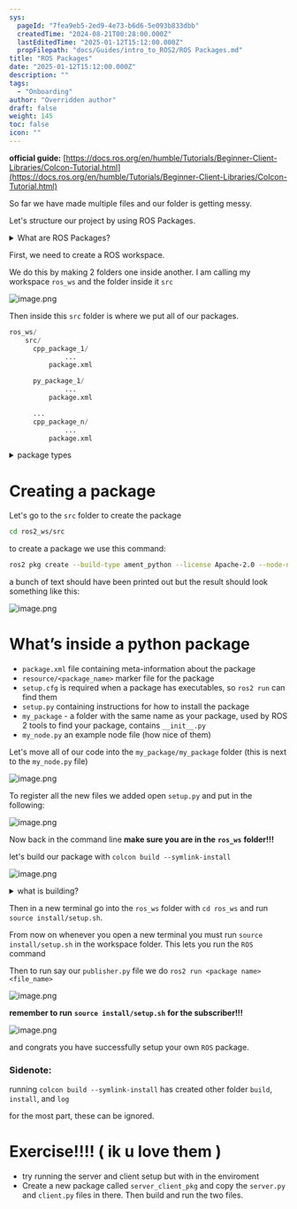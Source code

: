 ```yaml
---
sys:
  pageId: "7fea9eb5-2ed9-4e73-b6d6-5e093b833dbb"
  createdTime: "2024-08-21T00:28:00.000Z"
  lastEditedTime: "2025-01-12T15:12:00.000Z"
  propFilepath: "docs/Guides/intro_to_ROS2/ROS Packages.md"
title: "ROS Packages"
date: "2025-01-12T15:12:00.000Z"
description: ""
tags:
  - "Onboarding"
author: "Overridden author"
draft: false
weight: 145
toc: false
icon: ""
---
```


**official guide:** [https://docs.ros.org/en/humble/Tutorials/Beginner-Client-Libraries/Colcon-Tutorial.html](https://docs.ros.org/en/humble/Tutorials/Beginner-Client-Libraries/Colcon-Tutorial.html)

So far we have made multiple files and our folder is getting messy.

Let's structure our project by using ROS Packages.

<details>

<summary>What are ROS Packages?</summary>

ROS Packages are, as the name implies, packages of code that are highly sharable between ROS developers.

They consist of a folder, `package.xml` file, and source code

```python
      cpp_package_1/
		      ... imagine much code files here ..
          package.xml
```

</details>

First, we need to create a ROS workspace.

We do this by making 2 folders one inside another. I am calling my workspace `ros_ws` and the folder inside it `src`

![image.png](https://prod-files-secure.s3.us-west-2.amazonaws.com/d518164a-d88e-44d1-a4ee-3adb3bd8bce0/70706947-fd18-4537-a67b-e12946812d31/image.png?X-Amz-Algorithm=AWS4-HMAC-SHA256&X-Amz-Content-Sha256=UNSIGNED-PAYLOAD&X-Amz-Credential=ASIAZI2LB466RHNW5QNI%2F20250627%2Fus-west-2%2Fs3%2Faws4_request&X-Amz-Date=20250627T170746Z&X-Amz-Expires=3600&X-Amz-Security-Token=IQoJb3JpZ2luX2VjEID%2F%2F%2F%2F%2F%2F%2F%2F%2F%2FwEaCXVzLXdlc3QtMiJGMEQCICHDwh8EvQiBhaf%2Bo8WXIH5CZMQy2ZxkmY9qQFho9eKxAiAsbsQdfWSixfW8jnJZeq1FFX1AwQM0h%2BGnT5gb74bx5ir%2FAwh5EAAaDDYzNzQyMzE4MzgwNSIMCA9GwdWIf1e3YP3jKtwD3UfbTZWPTKqmRU7WOISOrmSXKikHxV%2BCuOfC01pWTZ7bVVRSDXrXgdZwIqQkC0XU9DkxgZg%2B855M8NNVYUntyYOdEsY90AaSRUBk1Z1%2B7LNR0QNSxMs%2FQyEtx6kKEnnftsIIV%2FbH9k5M%2FS%2Fgp8wZ9NnAM5ZGoNK%2BddsoBEluSW9csVzITir5vCq2QaOiEmF3sbBIGuHEMU07TZ7ItfWV%2B1Uhv1t%2FSVMYZhWVZB7IwjQ8UChg9jo0UZwVJBV9mw919Bzs0GLq919Q4zGZHnHvx6TuQ12F6jknb%2BF6JfVLVp1v1I9HhivC%2F%2Fv1Gudn9OSCWSbvEmIKrIPBDrxyoQBbEhV2Hcw71XrStrHoFYuj8DTREk3jM7UK62Xmn1%2BIP6UOyJXsHlJHUX%2FI4uP0iXs4CnKiaWvaB1cbeSAn4KVfz%2BkgdXZaocuq3zK0Bh8N9AAsIUjCHukihHxmLVlJnDAqllGAKBomwAZULi6AnuL6T0KLJPVQEn9ARhfb%2F5FFnqY%2F4TsjcqJsV0j47oXVW2v3YffCyQB10%2FbU3mJZBbfWaUsoVOD5wD7KSzycULVfsbYtQyFozp8%2F2QOWCIjrzhhDsNreRjWlpyYHJIQCHoJFgrNouXPg6N0hGar3scYwxff6wgY6pgEsfYMb8NHx1wm7jcm5ADCU072OJHZRhd%2FbKTzXjCEoKLIfQe5s511sfwjG9S1AGeLZDtsHzqYEtiYzLeDUeQYU5IJuMrYDM%2FilG0G73Gdz2G2O9ZoAmsaYNnxWJXtRGW0fV2aOAh8iEXBijUnGNCVF9vHYbXbs9a4saJaqW9nwmNuKL5ojZ2ovS5pmJoKH5aToGP9gvVoolmlU3BT8SwBySHI5Qs10&X-Amz-Signature=3c1cdfb2ac0cc3daf344065fcd2bcf59931f9343b3e078ead8583b1a10e689a7&X-Amz-SignedHeaders=host&x-amz-checksum-mode=ENABLED&x-id=GetObject)

Then inside this `src` folder is where we put all of our packages.

```python
ros_ws/
    src/
      cpp_package_1/
		      ...
          package.xml

      py_package_1/
		      ...
          package.xml

      ...
      cpp_package_n/
		      ...
          package.xml

```

<details>

<summary>package types</summary>

packages can be either `C++` or python.

the intern file structure is different for each but for this guide we will stick to creating python packages

</details>

# Creating a package

Let's go to the `src` folder to create the package

```bash
cd ros2_ws/src
```

to create a package we use this command:

```bash
ros2 pkg create --build-type ament_python --license Apache-2.0 --node-name my_node my_package
```

a bunch of text should have been printed out but the result should look something like this:

![image.png](https://prod-files-secure.s3.us-west-2.amazonaws.com/d518164a-d88e-44d1-a4ee-3adb3bd8bce0/e6cf1e3f-8512-4a3e-b131-079f800bf3e8/image.png?X-Amz-Algorithm=AWS4-HMAC-SHA256&X-Amz-Content-Sha256=UNSIGNED-PAYLOAD&X-Amz-Credential=ASIAZI2LB466RHNW5QNI%2F20250627%2Fus-west-2%2Fs3%2Faws4_request&X-Amz-Date=20250627T170746Z&X-Amz-Expires=3600&X-Amz-Security-Token=IQoJb3JpZ2luX2VjEID%2F%2F%2F%2F%2F%2F%2F%2F%2F%2FwEaCXVzLXdlc3QtMiJGMEQCICHDwh8EvQiBhaf%2Bo8WXIH5CZMQy2ZxkmY9qQFho9eKxAiAsbsQdfWSixfW8jnJZeq1FFX1AwQM0h%2BGnT5gb74bx5ir%2FAwh5EAAaDDYzNzQyMzE4MzgwNSIMCA9GwdWIf1e3YP3jKtwD3UfbTZWPTKqmRU7WOISOrmSXKikHxV%2BCuOfC01pWTZ7bVVRSDXrXgdZwIqQkC0XU9DkxgZg%2B855M8NNVYUntyYOdEsY90AaSRUBk1Z1%2B7LNR0QNSxMs%2FQyEtx6kKEnnftsIIV%2FbH9k5M%2FS%2Fgp8wZ9NnAM5ZGoNK%2BddsoBEluSW9csVzITir5vCq2QaOiEmF3sbBIGuHEMU07TZ7ItfWV%2B1Uhv1t%2FSVMYZhWVZB7IwjQ8UChg9jo0UZwVJBV9mw919Bzs0GLq919Q4zGZHnHvx6TuQ12F6jknb%2BF6JfVLVp1v1I9HhivC%2F%2Fv1Gudn9OSCWSbvEmIKrIPBDrxyoQBbEhV2Hcw71XrStrHoFYuj8DTREk3jM7UK62Xmn1%2BIP6UOyJXsHlJHUX%2FI4uP0iXs4CnKiaWvaB1cbeSAn4KVfz%2BkgdXZaocuq3zK0Bh8N9AAsIUjCHukihHxmLVlJnDAqllGAKBomwAZULi6AnuL6T0KLJPVQEn9ARhfb%2F5FFnqY%2F4TsjcqJsV0j47oXVW2v3YffCyQB10%2FbU3mJZBbfWaUsoVOD5wD7KSzycULVfsbYtQyFozp8%2F2QOWCIjrzhhDsNreRjWlpyYHJIQCHoJFgrNouXPg6N0hGar3scYwxff6wgY6pgEsfYMb8NHx1wm7jcm5ADCU072OJHZRhd%2FbKTzXjCEoKLIfQe5s511sfwjG9S1AGeLZDtsHzqYEtiYzLeDUeQYU5IJuMrYDM%2FilG0G73Gdz2G2O9ZoAmsaYNnxWJXtRGW0fV2aOAh8iEXBijUnGNCVF9vHYbXbs9a4saJaqW9nwmNuKL5ojZ2ovS5pmJoKH5aToGP9gvVoolmlU3BT8SwBySHI5Qs10&X-Amz-Signature=b1a3622fc09327c678b16fb8e1d977329c4c5b2ef9307c5da22c7001084bfade&X-Amz-SignedHeaders=host&x-amz-checksum-mode=ENABLED&x-id=GetObject)

# What’s inside a python package

- `package.xml` file containing meta-information about the package
- `resource/<package_name>` marker file for the package
- `setup.cfg` is required when a package has executables, so `ros2 run` can find them
- `setup.py` containing instructions for how to install the package
- `my_package` - a folder with the same name as your package, used by ROS 2 tools to find your package, contains `__init__.py`
- `my_node.py` an example node file (how nice of them)

Let's move all of our code into the `my_package/my_package` folder (this is next to the `my_node.py` file)

![image.png](https://prod-files-secure.s3.us-west-2.amazonaws.com/d518164a-d88e-44d1-a4ee-3adb3bd8bce0/9ce58f11-0da9-4d3e-b86d-506a9685d378/image.png?X-Amz-Algorithm=AWS4-HMAC-SHA256&X-Amz-Content-Sha256=UNSIGNED-PAYLOAD&X-Amz-Credential=ASIAZI2LB466RHNW5QNI%2F20250627%2Fus-west-2%2Fs3%2Faws4_request&X-Amz-Date=20250627T170746Z&X-Amz-Expires=3600&X-Amz-Security-Token=IQoJb3JpZ2luX2VjEID%2F%2F%2F%2F%2F%2F%2F%2F%2F%2FwEaCXVzLXdlc3QtMiJGMEQCICHDwh8EvQiBhaf%2Bo8WXIH5CZMQy2ZxkmY9qQFho9eKxAiAsbsQdfWSixfW8jnJZeq1FFX1AwQM0h%2BGnT5gb74bx5ir%2FAwh5EAAaDDYzNzQyMzE4MzgwNSIMCA9GwdWIf1e3YP3jKtwD3UfbTZWPTKqmRU7WOISOrmSXKikHxV%2BCuOfC01pWTZ7bVVRSDXrXgdZwIqQkC0XU9DkxgZg%2B855M8NNVYUntyYOdEsY90AaSRUBk1Z1%2B7LNR0QNSxMs%2FQyEtx6kKEnnftsIIV%2FbH9k5M%2FS%2Fgp8wZ9NnAM5ZGoNK%2BddsoBEluSW9csVzITir5vCq2QaOiEmF3sbBIGuHEMU07TZ7ItfWV%2B1Uhv1t%2FSVMYZhWVZB7IwjQ8UChg9jo0UZwVJBV9mw919Bzs0GLq919Q4zGZHnHvx6TuQ12F6jknb%2BF6JfVLVp1v1I9HhivC%2F%2Fv1Gudn9OSCWSbvEmIKrIPBDrxyoQBbEhV2Hcw71XrStrHoFYuj8DTREk3jM7UK62Xmn1%2BIP6UOyJXsHlJHUX%2FI4uP0iXs4CnKiaWvaB1cbeSAn4KVfz%2BkgdXZaocuq3zK0Bh8N9AAsIUjCHukihHxmLVlJnDAqllGAKBomwAZULi6AnuL6T0KLJPVQEn9ARhfb%2F5FFnqY%2F4TsjcqJsV0j47oXVW2v3YffCyQB10%2FbU3mJZBbfWaUsoVOD5wD7KSzycULVfsbYtQyFozp8%2F2QOWCIjrzhhDsNreRjWlpyYHJIQCHoJFgrNouXPg6N0hGar3scYwxff6wgY6pgEsfYMb8NHx1wm7jcm5ADCU072OJHZRhd%2FbKTzXjCEoKLIfQe5s511sfwjG9S1AGeLZDtsHzqYEtiYzLeDUeQYU5IJuMrYDM%2FilG0G73Gdz2G2O9ZoAmsaYNnxWJXtRGW0fV2aOAh8iEXBijUnGNCVF9vHYbXbs9a4saJaqW9nwmNuKL5ojZ2ovS5pmJoKH5aToGP9gvVoolmlU3BT8SwBySHI5Qs10&X-Amz-Signature=a25f0b0cbd5f2b54c02a316f42bf0cead9f0205c782157a2d884d4c721f69607&X-Amz-SignedHeaders=host&x-amz-checksum-mode=ENABLED&x-id=GetObject)

To register all the new files we added open `setup.py` and put in the following:

![image.png](https://prod-files-secure.s3.us-west-2.amazonaws.com/d518164a-d88e-44d1-a4ee-3adb3bd8bce0/1cd7c262-4cae-4496-9d75-c178537d24a2/image.png?X-Amz-Algorithm=AWS4-HMAC-SHA256&X-Amz-Content-Sha256=UNSIGNED-PAYLOAD&X-Amz-Credential=ASIAZI2LB466RHNW5QNI%2F20250627%2Fus-west-2%2Fs3%2Faws4_request&X-Amz-Date=20250627T170746Z&X-Amz-Expires=3600&X-Amz-Security-Token=IQoJb3JpZ2luX2VjEID%2F%2F%2F%2F%2F%2F%2F%2F%2F%2FwEaCXVzLXdlc3QtMiJGMEQCICHDwh8EvQiBhaf%2Bo8WXIH5CZMQy2ZxkmY9qQFho9eKxAiAsbsQdfWSixfW8jnJZeq1FFX1AwQM0h%2BGnT5gb74bx5ir%2FAwh5EAAaDDYzNzQyMzE4MzgwNSIMCA9GwdWIf1e3YP3jKtwD3UfbTZWPTKqmRU7WOISOrmSXKikHxV%2BCuOfC01pWTZ7bVVRSDXrXgdZwIqQkC0XU9DkxgZg%2B855M8NNVYUntyYOdEsY90AaSRUBk1Z1%2B7LNR0QNSxMs%2FQyEtx6kKEnnftsIIV%2FbH9k5M%2FS%2Fgp8wZ9NnAM5ZGoNK%2BddsoBEluSW9csVzITir5vCq2QaOiEmF3sbBIGuHEMU07TZ7ItfWV%2B1Uhv1t%2FSVMYZhWVZB7IwjQ8UChg9jo0UZwVJBV9mw919Bzs0GLq919Q4zGZHnHvx6TuQ12F6jknb%2BF6JfVLVp1v1I9HhivC%2F%2Fv1Gudn9OSCWSbvEmIKrIPBDrxyoQBbEhV2Hcw71XrStrHoFYuj8DTREk3jM7UK62Xmn1%2BIP6UOyJXsHlJHUX%2FI4uP0iXs4CnKiaWvaB1cbeSAn4KVfz%2BkgdXZaocuq3zK0Bh8N9AAsIUjCHukihHxmLVlJnDAqllGAKBomwAZULi6AnuL6T0KLJPVQEn9ARhfb%2F5FFnqY%2F4TsjcqJsV0j47oXVW2v3YffCyQB10%2FbU3mJZBbfWaUsoVOD5wD7KSzycULVfsbYtQyFozp8%2F2QOWCIjrzhhDsNreRjWlpyYHJIQCHoJFgrNouXPg6N0hGar3scYwxff6wgY6pgEsfYMb8NHx1wm7jcm5ADCU072OJHZRhd%2FbKTzXjCEoKLIfQe5s511sfwjG9S1AGeLZDtsHzqYEtiYzLeDUeQYU5IJuMrYDM%2FilG0G73Gdz2G2O9ZoAmsaYNnxWJXtRGW0fV2aOAh8iEXBijUnGNCVF9vHYbXbs9a4saJaqW9nwmNuKL5ojZ2ovS5pmJoKH5aToGP9gvVoolmlU3BT8SwBySHI5Qs10&X-Amz-Signature=a334cb622794170bb905f2f5a9cb41778ec96c973120b039c916d99ccf5e6b2d&X-Amz-SignedHeaders=host&x-amz-checksum-mode=ENABLED&x-id=GetObject)

Now back in the command line **make sure you are in the** **`ros_ws`** **folder!!!**

let's build our package with `colcon build --symlink-install`

![image.png](https://prod-files-secure.s3.us-west-2.amazonaws.com/d518164a-d88e-44d1-a4ee-3adb3bd8bce0/2f2a0d27-b173-48fd-b189-5f5c0ce65619/image.png?X-Amz-Algorithm=AWS4-HMAC-SHA256&X-Amz-Content-Sha256=UNSIGNED-PAYLOAD&X-Amz-Credential=ASIAZI2LB466RHNW5QNI%2F20250627%2Fus-west-2%2Fs3%2Faws4_request&X-Amz-Date=20250627T170746Z&X-Amz-Expires=3600&X-Amz-Security-Token=IQoJb3JpZ2luX2VjEID%2F%2F%2F%2F%2F%2F%2F%2F%2F%2FwEaCXVzLXdlc3QtMiJGMEQCICHDwh8EvQiBhaf%2Bo8WXIH5CZMQy2ZxkmY9qQFho9eKxAiAsbsQdfWSixfW8jnJZeq1FFX1AwQM0h%2BGnT5gb74bx5ir%2FAwh5EAAaDDYzNzQyMzE4MzgwNSIMCA9GwdWIf1e3YP3jKtwD3UfbTZWPTKqmRU7WOISOrmSXKikHxV%2BCuOfC01pWTZ7bVVRSDXrXgdZwIqQkC0XU9DkxgZg%2B855M8NNVYUntyYOdEsY90AaSRUBk1Z1%2B7LNR0QNSxMs%2FQyEtx6kKEnnftsIIV%2FbH9k5M%2FS%2Fgp8wZ9NnAM5ZGoNK%2BddsoBEluSW9csVzITir5vCq2QaOiEmF3sbBIGuHEMU07TZ7ItfWV%2B1Uhv1t%2FSVMYZhWVZB7IwjQ8UChg9jo0UZwVJBV9mw919Bzs0GLq919Q4zGZHnHvx6TuQ12F6jknb%2BF6JfVLVp1v1I9HhivC%2F%2Fv1Gudn9OSCWSbvEmIKrIPBDrxyoQBbEhV2Hcw71XrStrHoFYuj8DTREk3jM7UK62Xmn1%2BIP6UOyJXsHlJHUX%2FI4uP0iXs4CnKiaWvaB1cbeSAn4KVfz%2BkgdXZaocuq3zK0Bh8N9AAsIUjCHukihHxmLVlJnDAqllGAKBomwAZULi6AnuL6T0KLJPVQEn9ARhfb%2F5FFnqY%2F4TsjcqJsV0j47oXVW2v3YffCyQB10%2FbU3mJZBbfWaUsoVOD5wD7KSzycULVfsbYtQyFozp8%2F2QOWCIjrzhhDsNreRjWlpyYHJIQCHoJFgrNouXPg6N0hGar3scYwxff6wgY6pgEsfYMb8NHx1wm7jcm5ADCU072OJHZRhd%2FbKTzXjCEoKLIfQe5s511sfwjG9S1AGeLZDtsHzqYEtiYzLeDUeQYU5IJuMrYDM%2FilG0G73Gdz2G2O9ZoAmsaYNnxWJXtRGW0fV2aOAh8iEXBijUnGNCVF9vHYbXbs9a4saJaqW9nwmNuKL5ojZ2ovS5pmJoKH5aToGP9gvVoolmlU3BT8SwBySHI5Qs10&X-Amz-Signature=d29331a48bc9b22d3bdd35ffdd0e658822bc99f754f95441f4e49a323657bffc&X-Amz-SignedHeaders=host&x-amz-checksum-mode=ENABLED&x-id=GetObject)

<details>

<summary>what is building?</summary>

if you are a CS major at Rose-Hulman you will learn the answer to this in CSSE132

but TLDR; is it combines all the code files into one program that can be run easily 

</details>

Then in a new terminal go into the `ros_ws` folder with `cd ros_ws` and run `source install/setup.sh`. 

From now on whenever you open a new terminal you must run `source install/setup.sh` in the workspace folder. This lets you run the `ROS` command

Then to run say our `publisher.py` file we do `ros2 run <package name> <file_name>`

![image.png](https://prod-files-secure.s3.us-west-2.amazonaws.com/d518164a-d88e-44d1-a4ee-3adb3bd8bce0/4f4b1219-3a44-4632-aa0a-ce3471699f59/image.png?X-Amz-Algorithm=AWS4-HMAC-SHA256&X-Amz-Content-Sha256=UNSIGNED-PAYLOAD&X-Amz-Credential=ASIAZI2LB466RHNW5QNI%2F20250627%2Fus-west-2%2Fs3%2Faws4_request&X-Amz-Date=20250627T170746Z&X-Amz-Expires=3600&X-Amz-Security-Token=IQoJb3JpZ2luX2VjEID%2F%2F%2F%2F%2F%2F%2F%2F%2F%2FwEaCXVzLXdlc3QtMiJGMEQCICHDwh8EvQiBhaf%2Bo8WXIH5CZMQy2ZxkmY9qQFho9eKxAiAsbsQdfWSixfW8jnJZeq1FFX1AwQM0h%2BGnT5gb74bx5ir%2FAwh5EAAaDDYzNzQyMzE4MzgwNSIMCA9GwdWIf1e3YP3jKtwD3UfbTZWPTKqmRU7WOISOrmSXKikHxV%2BCuOfC01pWTZ7bVVRSDXrXgdZwIqQkC0XU9DkxgZg%2B855M8NNVYUntyYOdEsY90AaSRUBk1Z1%2B7LNR0QNSxMs%2FQyEtx6kKEnnftsIIV%2FbH9k5M%2FS%2Fgp8wZ9NnAM5ZGoNK%2BddsoBEluSW9csVzITir5vCq2QaOiEmF3sbBIGuHEMU07TZ7ItfWV%2B1Uhv1t%2FSVMYZhWVZB7IwjQ8UChg9jo0UZwVJBV9mw919Bzs0GLq919Q4zGZHnHvx6TuQ12F6jknb%2BF6JfVLVp1v1I9HhivC%2F%2Fv1Gudn9OSCWSbvEmIKrIPBDrxyoQBbEhV2Hcw71XrStrHoFYuj8DTREk3jM7UK62Xmn1%2BIP6UOyJXsHlJHUX%2FI4uP0iXs4CnKiaWvaB1cbeSAn4KVfz%2BkgdXZaocuq3zK0Bh8N9AAsIUjCHukihHxmLVlJnDAqllGAKBomwAZULi6AnuL6T0KLJPVQEn9ARhfb%2F5FFnqY%2F4TsjcqJsV0j47oXVW2v3YffCyQB10%2FbU3mJZBbfWaUsoVOD5wD7KSzycULVfsbYtQyFozp8%2F2QOWCIjrzhhDsNreRjWlpyYHJIQCHoJFgrNouXPg6N0hGar3scYwxff6wgY6pgEsfYMb8NHx1wm7jcm5ADCU072OJHZRhd%2FbKTzXjCEoKLIfQe5s511sfwjG9S1AGeLZDtsHzqYEtiYzLeDUeQYU5IJuMrYDM%2FilG0G73Gdz2G2O9ZoAmsaYNnxWJXtRGW0fV2aOAh8iEXBijUnGNCVF9vHYbXbs9a4saJaqW9nwmNuKL5ojZ2ovS5pmJoKH5aToGP9gvVoolmlU3BT8SwBySHI5Qs10&X-Amz-Signature=22ecdb4ba5cf4bdd583fa455a568cb885e8d07cd46e0b432750364a2abe3c56d&X-Amz-SignedHeaders=host&x-amz-checksum-mode=ENABLED&x-id=GetObject)

**remember to run** **`source install/setup.sh`** **for the subscriber!!!**

![image.png](https://prod-files-secure.s3.us-west-2.amazonaws.com/d518164a-d88e-44d1-a4ee-3adb3bd8bce0/02121119-dad4-49ec-8356-c956108b4243/image.png?X-Amz-Algorithm=AWS4-HMAC-SHA256&X-Amz-Content-Sha256=UNSIGNED-PAYLOAD&X-Amz-Credential=ASIAZI2LB466RHNW5QNI%2F20250627%2Fus-west-2%2Fs3%2Faws4_request&X-Amz-Date=20250627T170746Z&X-Amz-Expires=3600&X-Amz-Security-Token=IQoJb3JpZ2luX2VjEID%2F%2F%2F%2F%2F%2F%2F%2F%2F%2FwEaCXVzLXdlc3QtMiJGMEQCICHDwh8EvQiBhaf%2Bo8WXIH5CZMQy2ZxkmY9qQFho9eKxAiAsbsQdfWSixfW8jnJZeq1FFX1AwQM0h%2BGnT5gb74bx5ir%2FAwh5EAAaDDYzNzQyMzE4MzgwNSIMCA9GwdWIf1e3YP3jKtwD3UfbTZWPTKqmRU7WOISOrmSXKikHxV%2BCuOfC01pWTZ7bVVRSDXrXgdZwIqQkC0XU9DkxgZg%2B855M8NNVYUntyYOdEsY90AaSRUBk1Z1%2B7LNR0QNSxMs%2FQyEtx6kKEnnftsIIV%2FbH9k5M%2FS%2Fgp8wZ9NnAM5ZGoNK%2BddsoBEluSW9csVzITir5vCq2QaOiEmF3sbBIGuHEMU07TZ7ItfWV%2B1Uhv1t%2FSVMYZhWVZB7IwjQ8UChg9jo0UZwVJBV9mw919Bzs0GLq919Q4zGZHnHvx6TuQ12F6jknb%2BF6JfVLVp1v1I9HhivC%2F%2Fv1Gudn9OSCWSbvEmIKrIPBDrxyoQBbEhV2Hcw71XrStrHoFYuj8DTREk3jM7UK62Xmn1%2BIP6UOyJXsHlJHUX%2FI4uP0iXs4CnKiaWvaB1cbeSAn4KVfz%2BkgdXZaocuq3zK0Bh8N9AAsIUjCHukihHxmLVlJnDAqllGAKBomwAZULi6AnuL6T0KLJPVQEn9ARhfb%2F5FFnqY%2F4TsjcqJsV0j47oXVW2v3YffCyQB10%2FbU3mJZBbfWaUsoVOD5wD7KSzycULVfsbYtQyFozp8%2F2QOWCIjrzhhDsNreRjWlpyYHJIQCHoJFgrNouXPg6N0hGar3scYwxff6wgY6pgEsfYMb8NHx1wm7jcm5ADCU072OJHZRhd%2FbKTzXjCEoKLIfQe5s511sfwjG9S1AGeLZDtsHzqYEtiYzLeDUeQYU5IJuMrYDM%2FilG0G73Gdz2G2O9ZoAmsaYNnxWJXtRGW0fV2aOAh8iEXBijUnGNCVF9vHYbXbs9a4saJaqW9nwmNuKL5ojZ2ovS5pmJoKH5aToGP9gvVoolmlU3BT8SwBySHI5Qs10&X-Amz-Signature=3bedfb253561ed7790587e16ea9560187aca76144e2d3c711494891afcd015a4&X-Amz-SignedHeaders=host&x-amz-checksum-mode=ENABLED&x-id=GetObject)

and congrats you have successfully setup your own `ROS` package.

### Sidenote:

running `colcon build --symlink-install` has created other folder `build`, `install`, and `log`

for the most part, these can be ignored.

# Exercise!!!! ( ik u love them )

- try running the server and client setup but with in the enviroment
- Create a new package called `server_client_pkg` and copy the `server.py` and `client.py` files in there. Then build and run the two files.
